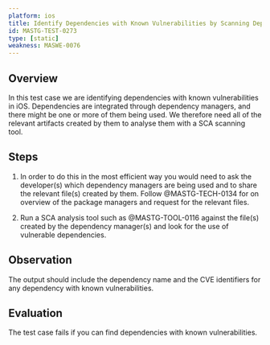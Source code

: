 ```yaml
---
platform: ios
title: Identify Dependencies with Known Vulnerabilities by Scanning Dependency Managers Artifacts
id: MASTG-TEST-0273
type: [static]
weakness: MASWE-0076
---
```


## Overview

In this test case we are identifying dependencies with known vulnerabilities in iOS. Dependencies are integrated through dependency managers, and there might be one or more of them being used. We therefore need all of the relevant artifacts created by them to analyse them with a SCA scanning tool.

## Steps

1. In order to do this in the most efficient way you would need to ask the developer(s) which dependency managers are being used and to share the relevant file(s) created by them. Follow @MASTG-TECH-0134 for on overview of the package managers and request for the relevant files.

2. Run a SCA analysis tool such as @MASTG-TOOL-0116 against the file(s) created by the dependency manager(s) and look for the use of vulnerable dependencies.

## Observation

The output should include the dependency name and the CVE identifiers for any dependency with known vulnerabilities.

## Evaluation

The test case fails if you can find dependencies with known vulnerabilities.
